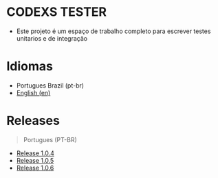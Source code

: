 # CODEXS TESTER
- Este projeto é um espaço de trabalho completo para escrever testes unitarios e de integração


# Idiomas

- Portugues Brazil (pt-br)
- <a href="README-EN.md">English (en)</a>


# Releases

> Portugues (PT-BR)

- <a href="data/pt-br/RELEASE_1.0.4.md">Release 1.0.4</a>
- <a href="data/pt-br/RELEASE_1.0.5.md">Release 1.0.5</a>
- <a href="data/pt-br/RELEASE_1.0.6.md">Release 1.0.6</a>
